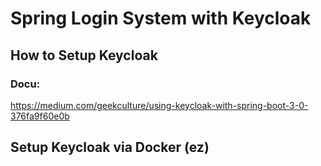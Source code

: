 # Spring Login System with Keycloak

## How to Setup Keycloak

### Docu:

https://medium.com/geekculture/using-keycloak-with-spring-boot-3-0-376fa9f60e0b

## Setup Keycloak via Docker (ez)
